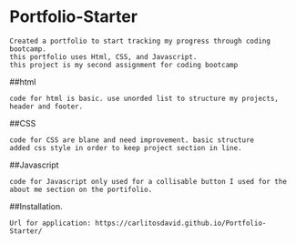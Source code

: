 # Portfolio-Starter

    Created a portfolio to start tracking my progress through coding bootcamp. 
    this portfolio uses Html, CSS, and Javascript. 
    this project is my second assignment for coding bootcamp
    
##html

    code for html is basic. use unorded list to structure my projects, header and footer. 
    
##CSS

    code for CSS are blane and need improvement. basic structure 
    added css style in order to keep project section in line.
    
##Javascript

    code for Javascript only used for a collisable button I used for the about me section on the portifolio. 
    
##Installation. 
    
    Url for application: https://carlitosdavid.github.io/Portfolio-Starter/
